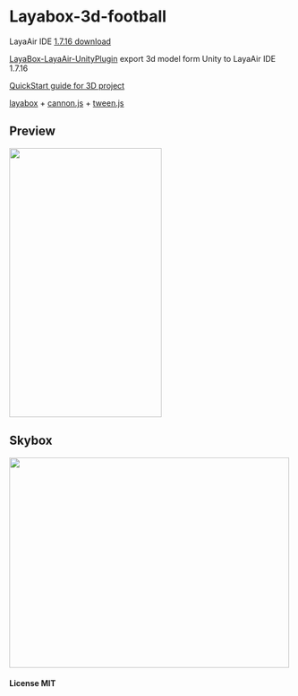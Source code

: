 ﻿# Layabox-3d-football
LayaAir IDE [1.7.16 download](http://ldc.layabox.com/layadownload/?language=zh&type=layaairide-LayaAir%20IDE%201.7.16)

[LayaBox-LayaAir-UnityPlugin](https://github.com/kevinylu/LayaBox-LayaAir-UnityPlugin) export 3d model form Unity to LayaAir IDE 1.7.16

[QuickStart guide for 3D project](http://ldc.layabox.com/doc/?language=en&nav=en-js-4-0-0)


[layabox](https://github.com/layabox) + [cannon.js](https://github.com/schteppe/cannon.js/) + [tween.js](https://github.com/tweenjs/tween.js/)

## Preview

<img src="https://www.smartzeta.com/gifs/football.gif" width="272" height="480" />


## Skybox

<img src="https://www.smartzeta.com/laya/images/skybox_map.jpg" width="500" height="375" />

#### License MIT